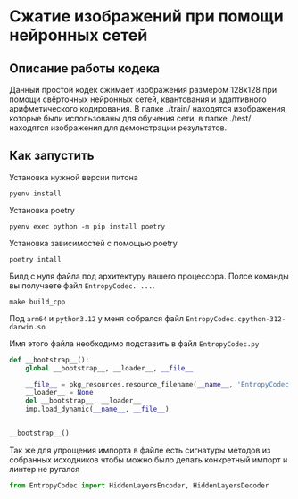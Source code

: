 # Cжатие изображений при помощи нейронных сетей

## Описание работы кодека
Данный простой кодек сжимает изображения размером 128x128 при помощи свёрточных нейронных сетей, квантования и адаптивного арифметического кодирования.
В папке ./train/ находятся изображения, которые были использованы для обучения сети, в папке ./test/ находятся изображения для демонстрации результатов.


## Как запустить
Установка нужной версии питона
```shell
pyenv install
```

Установка poetry
```shell
pyenv exec python -m pip install poetry
```

Установка зависимостей с помощью poetry
```shell
poetry intall
```


Билд с нуля файла под архитектуру вашего процессора. Полсе команды вы получаете файл `EntropyCodec. ...`. 
```shell
make build_cpp
```
Под `arm64` и `python3.12` у меня собрался файл `EntropyCodec.cpython-312-darwin.so`

Имя этого файла необходимо подставить в файл `EntropyCodec.py`
```py
def __bootstrap__():
    global __bootstrap__, __loader__, __file__

    __file__ = pkg_resources.resource_filename(__name__, 'EntropyCodec.cpython-312-darwin.so')
    __loader__ = None
    del __bootstrap__, __loader__
    imp.load_dynamic(__name__, __file__)


__bootstrap__()
```

Так же для упрощения импорта в файле есть сигнатуры методов из собранных исходников чтобы можно было делать конкретный импорт и линтер не ругался
```py
from EntropyCodec import HiddenLayersEncoder, HiddenLayersDecoder
```


